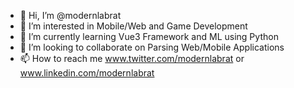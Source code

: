 - 👋 Hi, I’m @modernlabrat
- 👀 I’m interested in Mobile/Web and Game Development
- 🌱 I’m currently learning Vue3 Framework and ML using Python
- 💞️ I’m looking to collaborate on Parsing Web/Mobile Applications
- 📫 How to reach me www.twitter.com/modernlabrat or www.linkedin.com/modernlabrat

<!---
modernlabrat/modernlabrat is a ✨ special ✨ repository because its `README.md` (this file) appears on your GitHub profile.
You can click the Preview link to take a look at your changes.
--->
